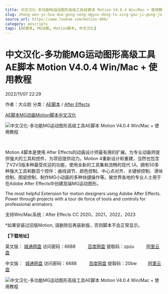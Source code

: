 ```yaml
---
title: 中文汉化-多功能MG运动图形高级工具AE脚本 Motion V4.0.4 Win/Mac + 使用教程
slug: zhong-wen-yi-hua-duo-gong-neng-mgyun-dong-tu-xing-gao-ji-gong-ju-aejiao-ben-motion-v4-0-4-win-mac-shi-yong-jiao-cheng
source_url: https://www.lookae.com/motion-404/
category: aescripts
tags: [AE脚本, MG动画, Motion脚本, 中文汉化]
---
```

# 中文汉化-多功能MG运动图形高级工具AE脚本 Motion V4.0.4 Win/Mac + 使用教程

2022/11/07 22:29

作者：大众脸
分类：[AE脚本](https://www.lookae.com/after-effects/aescripts/) / [After Effects](https://www.lookae.com/after-effects/)

[AE脚本](https://www.lookae.com/tag/ae%e8%84%9a%e6%9c%ac/)[MG动画](https://www.lookae.com/tag/mg%e5%8a%a8%e7%94%bb/)[Motion脚本](https://www.lookae.com/tag/motion%e8%84%9a%e6%9c%ac/)[中文汉化](https://www.lookae.com/tag/%e4%b8%ad%e6%96%87%e6%b1%89%e5%8c%96/)

![中文汉化-多功能MG运动图形高级工具AE脚本 Motion V4.0.4 Win/Mac + 使用教程](https://www.lookae.com/wp-content/uploads/2022/08/Motion4.jpg "中文汉化-多功能MG运动图形高级工具AE脚本 Motion V4.0.4 Win/Mac + 使用教程-LookAE.com")

﻿

Motion 4脚本是使用 After Effects的动画设计师最有用的扩展。为专业动画师提供强大的工具和控件，为项目提供动力。Motion 4重新设计和重建，当然也包含了V2V3版本种最受欢迎的功能，使用全新的工具集和流畅的现代 UI。拥有50多种强大工具和数百个控件：曲线调节、颜色控制、中心点对齐、关键帧控制、滑块控制、图层控制、制作MG小动画的多种快捷操作等。被世界各地的专业人士用于在Adobe After Effects中创建高端MG运动图形。

The most helpful Extension for motion designers using Adobe After Effects. Power through projects with a tour de force of tools and controls for professional animators.

支持Win/Mac系统：After Effects CC 2020，2021，2022，2023

\*如果安装过旧版Motion, 请删除后再装新版，否则脚本不会正常显示。

**【下载地址】**

英文版： [城通网盘](https://url70.ctfile.com/f/2827370-720287700-b5f1c2?p=4431) 访问密码：6688          [百度网盘](https://pan.baidu.com/s/1ioe-zhafG3I1WPNnlubXiQ?pwd=zpzu) 提取码：zpzu          [阿里云盘](https://www.aliyundrive.com/s/DUgLdBtqWEw)

中文版：  [城通网盘](https://url70.ctfile.com/f/2827370-724612471-137e7b?p=4431) 访问密码：6688          [百度网盘](https://pan.baidu.com/s/15WuIZXmL8xYW-gV1UiQZEg?pwd=20bw) 提取码：20bw         [阿里云盘](https://www.aliyundrive.com/s/X7yMEmt63WZ)

![中文汉化-多功能MG运动图形高级工具AE脚本 Motion V4.0.4 Win/Mac + 使用教程](https://img.alicdn.com/imgextra/i3/705956171/O1CN01ehAhRh1vSMthGAL1m_!!705956171.jpg "中文汉化-多功能MG运动图形高级工具AE脚本 Motion V4.0.4 Win/Mac + 使用教程-LookAE.com")
